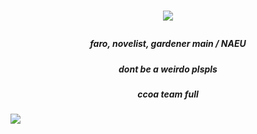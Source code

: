 # <p align="center"> ![](https://files.catbox.moe/0jgo97.jpg)

##### <p align="center"> faro, novelist, gardener main / NAEU
##### <p align="center"> dont be a weirdo plspls
##### <p align="center"> ccoa team full

![](https://komarev.com/ghpvc/?username=astrocigarettes) 
